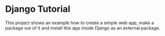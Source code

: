 # Django Tutorial

This project shows an example how to create a simple web app, make a package out of it and install this app inside Django as an external package.
